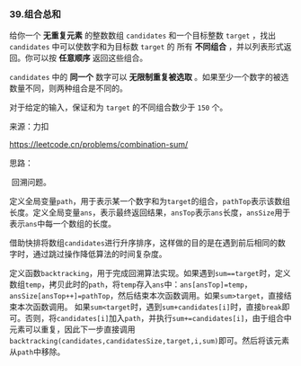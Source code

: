 ### 39.组合总和

给你一个 **无重复元素** 的整数数组 `candidates` 和一个目标整数 `target` ，找出 `candidates` 中可以使数字和为目标数 `target` 的 所有 **不同组合** ，并以列表形式返回。你可以按 **任意顺序** 返回这些组合。

`candidates` 中的 **同一个** 数字可以 **无限制重复被选取** 。如果至少一个数字的被选数量不同，则两种组合是不同的。 

对于给定的输入，保证和为 `target` 的不同组合数少于 `150` 个。

来源：力扣

https://leetcode.cn/problems/combination-sum/



思路：

​		回溯问题。

​			定义全局变量`path`，用于表示某一个数字和为`target`的组合，`pathTop`表示该数组长度。定义全局变量`ans`，表示最终返回结果，`ansTop`表示`ans`长度，`ansSize`用于表示`ans`中每一个数组的长度。

​		借助快排将数组`candidates`进行升序排序，这样做的目的是在遇到前后相同的数字时，通过跳过操作降低算法的时间复杂度。

​		定义函数`backtracking`，用于完成回溯算法实现。如果遇到`sum==target`时，定义数组`temp`，拷贝此时的`path`，将`temp`存入`ans`中：`ans[ansTop]=temp`， `ansSize[ansTop++]=pathTop`，然后结束本次函数调用。如果`sum>target`，直接结束本次函数调用。	如果`sum<target`时，遇到`sum+candidates[i]`时，直接`break`即可。否则，将`candidates[i]`加入`path`，并执行`sum+=candidates[i]`，由于组合中元素可以重复，因此下一步直接调用`backtracking(candidates,candidatesSize,target,i,sum)`即可。然后将该元素从`path`中移除。